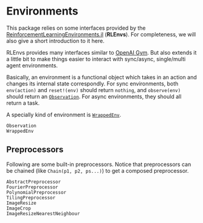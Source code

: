 # Environments

This package relies on some interfaces provided by the [ReinforcementLearningEnvironments.jl](https://github.com/JuliaReinforcementLearning/ReinforcementLearningEnvironments.jl) (**RLEnvs**). For completeness, we will also give a short introduction to it here.

RLEnvs provides many interfaces similar to [OpenAI Gym](https://gym.openai.com/docs/). But also extends it a little bit to make things easier to interact with sync/async, single/multi agent environments.

Basically, an environment is a functional object which takes in an action and changes its internal state correspondly. For sync environments, both `env(action)` and `reset!(env)` should return `nothing`, and `observe(env)` should return an [`Observation`](@ref). For async environments, they should all return a task.

A specially kind of environment is [`WrappedEnv`](@ref).

```@docs
Observation
WrappedEnv
```

## Preprocessors

Following are some built-in preprocessors. Notice that preprocessors can be chained (like `Chain(p1, p2, ps...)`) to get a composed preprocessor.

```@docs
AbstractPreprocessor
FourierPreprocessor
PolynomialPreprocessor
TilingPreprocessor
ImageResize
ImageCrop
ImageResizeNearestNeighbour
```